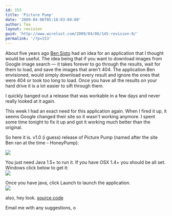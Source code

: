 ```yaml
---
id: 153
title: 'Picture Pump'
date: '2009-04-06T05:18:03-04:00'
author: Tea
layout: revision
guid: 'http://www.wirelust.com/2009/04/06/145-revision-8/'
permalink: '/?p=153'
---
```


About five years ago [Ben Sisto](http://www.51570.org/) had an idea for an application that I thought would be useful. The idea being that if you want to download images from Google image search — it takes forever to go through the results, wait for them to load, and save the images that aren't 404. The application Ben envisioned, would simply download every result and ignore the ones that were 404 or took too long to load. Once you have all the results on your hard drive it is a lot easier to sift through them.

I quickly banged out a release that was workable in a few days and never really looked at it again.

This week I had an exact need for this application again. When I fired it up, it seems Google changed their site so it wasn't working anymore. I spent some time tonight to fix it up and got it working much better than the original.

So here it is. v1.0 (i guess) release of Picture Pump (named after the site Ben ran at the time – HoneyPump):

![](/img/entries/PicturePump_screenshot.png)

You just need Java 1.5+ to run it. If you have OSX 1.4+ you should be all set. Windows click below to get it:  
[![](/img/get_java_red_button.gif)](http://www.java.com)

Once you have java, click Launch to launch the application.  
[![](/img/webstart_button.gif)](/apps/PicturePump/launch.jnlp)

also, hey look. [source code](/apps/PicturePump/picturepump.zip)

Email me with any suggestions, o